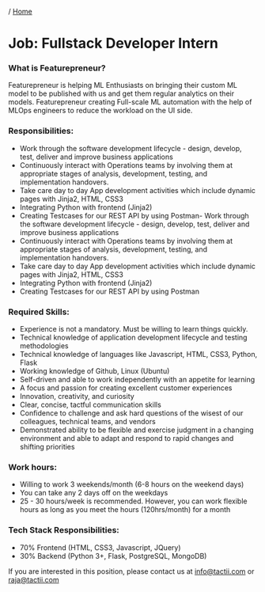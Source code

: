 / [Home](index.md)

# Job: Fullstack Developer Intern

### What is Featurepreneur?
Featurepreneur is helping ML Enthusiasts on bringing their custom ML model to be published with us and get them regular analytics on their models. Featurepreneur creating Full-scale ML automation with the help of MLOps engineers to reduce the workload on the UI side. 


### Responsibilities:
- Work through the software development lifecycle - design, develop, test, deliver and improve business applications
- Continuously interact with Operations teams by involving them at appropriate stages of analysis, development, testing, and implementation handovers.
- Take care day to day App development activities which include dynamic pages with Jinja2, HTML, CSS3
- Integrating Python with frontend (Jinja2)
- Creating Testcases for our REST API by using Postman- Work through the software development lifecycle - design, develop, test, deliver and improve business applications
- Continuously interact with Operations teams by involving them at appropriate stages of analysis, development, testing, and implementation handovers.
- Take care day to day App development activities which include dynamic pages with Jinja2, HTML, CSS3
- Integrating Python with frontend (Jinja2)
- Creating Testcases for our REST API by using Postman

### Required Skills:
- Experience is not a mandatory. Must be willing to learn things quickly.
- Technical knowledge of application development lifecycle and testing methodologies
- Technical knowledge of languages like Javascript, HTML, CSS3, Python, Flask
- Working knowledge of Github, Linux (Ubuntu)
- Self-driven and able to work independently with an appetite for learning
- A focus and passion for creating excellent customer experiences
- Innovation, creativity, and curiosity
- Clear, concise, tactful communication skills
- Confidence to challenge and ask hard questions of the wisest of our colleagues, technical teams, and vendors
- Demonstrated ability to be flexible and exercise judgment in a changing environment and able to adapt and respond to rapid changes and shifting priorities

### Work hours:
- Willing to work 3 weekends/month (6-8 hours on the weekend days)
- You can take any 2 days off on the weekdays
- 25 - 30 hours/week is recommended. However, you can work flexible hours as long as you meet the hours (120hrs/month) for a month 

### Tech Stack Responsibilities:
- 70% Frontend (HTML, CSS3, Javascript, JQuery)
- 30% Backend (Python 3+, Flask, PostgreSQL, MongoDB)

If you are interested in this position, please contact us  at info@tactii.com  or raja@tactii.com